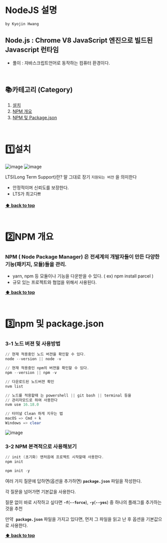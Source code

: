 # NodeJS 설명

`by Kyojin Hwang`

## Node.js : Chrome V8 JavaScript 엔진으로 빌드된 Javascript 런타임

- 풀이 : 자바스크립트언어로 동작하는 컴퓨터 환경이다.

<br />

## 📚카테고리 (Category)
1. [설치](#1%EF%B8%8F⃣설치)
1. [NPM 개요](#2%EF%B8%8F⃣npm-개요)
1. [NPM 및 Package.json](3%EF%B8%8F⃣npm-및-packagejson)

<br/>

# 1️⃣설치
![image](https://github.com/KyoJin-Hwang/front-javascript-study/assets/84490050/0e7ce234-32e3-4740-b1fb-3cb5db5e9ebc)
![image](https://github.com/KyoJin-Hwang/front-javascript-study/assets/84490050/640570e8-029c-4209-b69c-7aa3920dd535)

LTS(Long Term Support)란? 말 그대로 장기 `지원되는 버전` 을 의미한다
- 안정적이며 신뢰도를 보장한다.
- LTS가 최고다❗❗

**[⬆ back to top](#카테고리-category)**

<br/>

# 2️⃣NPM 개요
### NPM ( Node Package Manager) 은 전세계의 개발자들이 만든 다양한 기능(패키지, 모듈)들을 관리.
- yarn, npm 등 모듈이나 기능을 다운받을 수 있다. ( ex) npm install parcel )
- 규모 있는 프로젝트와 협업을 위해서 사용된다. 

**[⬆ back to top](#카테고리-category)**

<br/>

# 3️⃣npm 및 package.json
### **3-1 노드 버젼 및 사용방법**
```powershell
// 현재 적용중인 노드 버젼을 확인할 수 있다. 
node --version || node -v 

// 현재 적용중인 npm의 버젼을 확인할 수 있다.
npm --version || npm -v

// 다운로드된 노드버젼 확인 
nvm list

// 노드를 적용할때 는 powershell || git bash || terminal 등을 
// 관리자모드로 하여 사용한다 
nvm use 16.18.0

// 터미널 Clean 하게 지우는 법
macOS => Cmd + k
Windows => clear 
```
![image](https://github.com/KyoJin-Hwang/front-javascript-study/assets/84490050/87f3a2a4-66ee-4869-b584-4fd60377b2a6)

### 3-2 NPM 본격적으로 사용해보기
```powershell
// init (초기화) 맨처음에 프로젝트 시작할때 사용한다.
npm init

npm init -y
```
여러 가지 질문에 답하면(옵션을 추가하면) **`package.json`** 파일을 작성한다.

각 질문을 넘어가면 기본값을 사용한다.

질문 없이 바로 시작하고 싶다면 **`-f`**(**`--force`**), **`-y`**(**`--yes`**) 중 하나의 플래그를 추가하는 것을 추천

만약  **`package.json`** 파일을 가지고 있다면, 먼저 그 파일을 읽고 난 후 옵션을 기본값으로 사용한다.



**[⬆ back to top](#카테고리-category)**

<br/>
